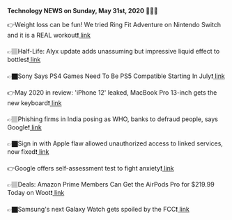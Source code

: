 <b>Technology NEWS on Sunday, May 31st, 2020</b> 📡📡📡 

👉Weight loss can be fun! We tried Ring Fit Adventure on Nintendo Switch and it is a REAL workout❗️<a href='https://techblock.club/?p=5089'> link</a>

👉🏽Half-Life: Alyx update adds unassuming but impressive liquid effect to bottles❗️<a href='https://techblock.club/?p=5091'> link</a>

👉🏿Sony Says PS4 Games Need To Be PS5 Compatible Starting In July❗️<a href='https://techblock.club/?p=5093'> link</a>

👉May 2020 in review: 'iPhone 12' leaked, MacBook Pro 13-inch gets the new keyboard❗️<a href='https://techblock.club/?p=5095'> link</a>

👉🏽Phishing firms in India posing as WHO, banks to defraud people, says Google❗️<a href='https://techblock.club/?p=5097'> link</a>

👉🏿Sign in with Apple flaw allowed unauthorized access to linked services, now fixed❗️<a href='https://techblock.club/?p=5099'> link</a>

👉Google offers self-assessment test to fight anxiety❗️<a href='https://techblock.club/?p=5101'> link</a>

👉🏽Deals: Amazon Prime Members Can Get the AirPods Pro for $219.99 Today on Woot❗️<a href='https://techblock.club/?p=5103'> link</a>

👉🏿Samsung's next Galaxy Watch gets spoiled by the FCC❗️<a href='https://techblock.club/?p=5105'> link</a>

